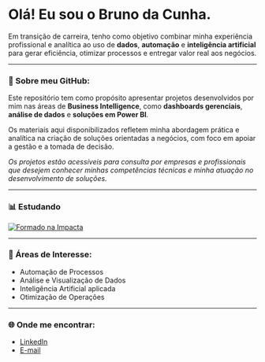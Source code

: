# Olá! Eu sou o Bruno da Cunha. 

Em transição de carreira, tenho como objetivo combinar minha experiência profissional e analítica ao uso de **dados**, **automação** e **inteligência artificial** para gerar eficiência, otimizar processos e entregar valor real aos negócios.  

---
### 📂 Sobre meu GitHub:
Este repositório tem como propósito apresentar projetos desenvolvidos por mim nas áreas de **Business Intelligence**, como **dashboards gerenciais**, **análise de dados** e **soluções em Power BI**.  

Os materiais aqui disponibilizados refletem minha abordagem prática e analítica na criação de soluções orientadas a negócios, com foco em apoiar a gestão e a tomada de decisão.  

*Os projetos estão acessíveis para consulta por empresas e profissionais que desejem conhecer minhas competências técnicas e minha atuação no desenvolvimento de soluções.*

---
### 📊 Estudando  
[![Formado na Impacta](https://img.shields.io/badge/🎓%20Formação%20Data%20Sciense-%20Impacta%20Tecnologia-blue)](https://www.impacta.edu.br)

---

### 🎯 Áreas de Interesse:
- Automação de Processos  
- Análise e Visualização de Dados  
- Inteligência Artificial aplicada
- Otimização de Operações

---

### 🌐 Onde me encontrar:
- [LinkedIn](https://www.linkedin.com/in/bruno-cunha-73515835a)  
- [E-mail](mailto:cunhabruno.imecc@gmail.com)  


